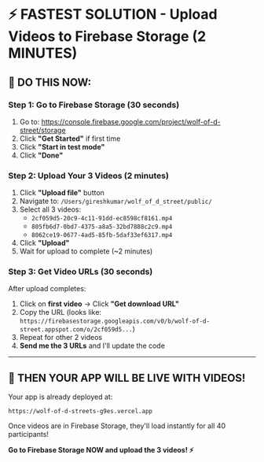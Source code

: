 # ⚡ FASTEST SOLUTION - Upload Videos to Firebase Storage (2 MINUTES)

## 🎯 **DO THIS NOW:**

### **Step 1: Go to Firebase Storage (30 seconds)**
1. Go to: https://console.firebase.google.com/project/wolf-of-d-street/storage
2. Click **"Get Started"** if first time
3. Click **"Start in test mode"**
4. Click **"Done"**

### **Step 2: Upload Your 3 Videos (2 minutes)**
1. Click **"Upload file"** button
2. Navigate to: `/Users/gireshkumar/wolf_of_d_street/public/`
3. Select all 3 videos:
   - `2cf059d5-20c9-4c11-91dd-ec8598cf8161.mp4`
   - `805fb6d7-0bd7-4375-a8a5-32bd7888c2c9.mp4`
   - `8062ce19-0677-4ad5-85fb-5daf33ef6317.mp4`
4. Click **"Upload"**
5. Wait for upload to complete (~2 minutes)

### **Step 3: Get Video URLs (30 seconds)**
After upload completes:

1. Click on **first video** → Click **"Get download URL"**
2. Copy the URL (looks like: `https://firebasestorage.googleapis.com/v0/b/wolf-of-d-street.appspot.com/o/2cf059d5...`)
3. Repeat for other 2 videos
4. **Send me the 3 URLs** and I'll update the code

---

## 🚀 **THEN YOUR APP WILL BE LIVE WITH VIDEOS!**

Your app is already deployed at:
```
https://wolf-of-d-streets-g9es.vercel.app
```

Once videos are in Firebase Storage, they'll load instantly for all 40 participants!

**Go to Firebase Storage NOW and upload the 3 videos! ⚡**
